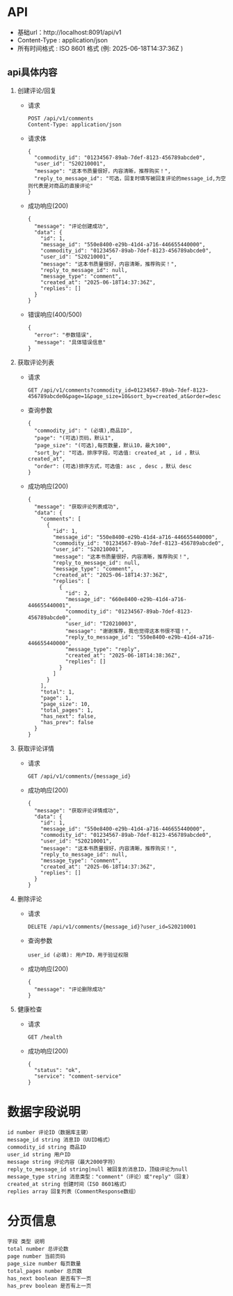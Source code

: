 # API
- 基础url：http://localhost:8091/api/v1
- Content-Type : application/json
- 所有时间格式 : ISO 8601 格式 (例: 2025-06-18T14:37:36Z )

## api具体内容

1. 创建评论/回复

   - 请求

       ```http
       POST /api/v1/comments
       Content-Type: application/json
       ```

   - 请求体

       ```http
       {
         "commodity_id": "01234567-89ab-7def-8123-456789abcde0",
         "user_id": "S20210001",
         "message": "这本书质量很好，内容清晰，推荐购买！",
         "reply_to_message_id": "可选，回复时填写被回复评论的message_id,为空则代表是对商品的直接评论"
       }
       ```

   - 成功响应(200)

       ```http
       {
         "message": "评论创建成功",
         "data": {
           "id": 1,
           "message_id": "550e8400-e29b-41d4-a716-446655440000",
           "commodity_id": "01234567-89ab-7def-8123-456789abcde0",
           "user_id": "S20210001",
           "message": "这本书质量很好，内容清晰，推荐购买！",
           "reply_to_message_id": null,
           "message_type": "comment",
           "created_at": "2025-06-18T14:37:36Z",
           "replies": []
         }
       }
       ```
    - 错误响应(400/500)

       ```http
       {
         "error": "参数错误",
         "message": "具体错误信息"
       }
       ```

2. 获取评论列表

    - 请求

        ```http
        GET /api/v1/comments?commodity_id=01234567-89ab-7def-8123-456789abcde0&page=1&page_size=10&sort_by=created_at&order=desc
        ```

    - 查询参数

        ```http
        {
          "commodity_id": " (必填),商品ID",
          "page": "(可选)页码，默认1",
          "page_size": "(可选),每页数量，默认10，最大100",
          "sort_by": "可选，排序字段，可选值: created_at , id ，默认 created_at",
          "order": (可选)排序方式，可选值: asc , desc ，默认 desc
        }
        ```

    - 成功响应(200)

        ```http
        {
          "message": "获取评论列表成功",
          "data": {
            "comments": [
              {
                "id": 1,
                "message_id": "550e8400-e29b-41d4-a716-446655440000",
                "commodity_id": "01234567-89ab-7def-8123-456789abcde0",
                "user_id": "S20210001",
                "message": "这本书质量很好，内容清晰，推荐购买！",
                "reply_to_message_id": null,
                "message_type": "comment",
                "created_at": "2025-06-18T14:37:36Z",
                "replies": [
                  {
                    "id": 2,
                    "message_id": "660e8400-e29b-41d4-a716-446655440001",
                    "commodity_id": "01234567-89ab-7def-8123-456789abcde0",
                    "user_id": "T20210003",
                    "message": "谢谢推荐，我也觉得这本书很不错！",
                    "reply_to_message_id": "550e8400-e29b-41d4-a716-446655440000",
                    "message_type": "reply",
                    "created_at": "2025-06-18T14:38:36Z",
                    "replies": []
                  }
                ]
              }
            ],
            "total": 1,
            "page": 1,
            "page_size": 10,
            "total_pages": 1,
            "has_next": false,
            "has_prev": false
          }
        }
        ```

3. 获取评论详情

    - 请求

        ```http
        GET /api/v1/comments/{message_id}
        ```

    - 成功响应(200)

        ```http
        {
          "message": "获取评论详情成功",
          "data": {
            "id": 1,
            "message_id": "550e8400-e29b-41d4-a716-446655440000",
            "commodity_id": "01234567-89ab-7def-8123-456789abcde0",
            "user_id": "S20210001",
            "message": "这本书质量很好，内容清晰，推荐购买！",
            "reply_to_message_id": null,
            "message_type": "comment",
            "created_at": "2025-06-18T14:37:36Z",
            "replies": []
          }
        }
        ```

4. 删除评论

    - 请求

        ```http
        DELETE /api/v1/comments/{message_id}?user_id=S20210001
        ```

    - 查询参数

        ```http
        user_id (必填): 用户ID，用于验证权限
        ```

    - 成功响应(200)

        ```http
        {
          "message": "评论删除成功"
        }
        ```

5. 健康检查

    - 请求

        ```http
        GET /health
        ```

    - 成功响应(200)

        ```http
        {
          "status": "ok",
          "service": "comment-service"
        }
        ```
# 数据字段说明

```http
id number 评论ID（数据库主键）
message_id string 消息ID（UUID格式） 
commodity_id string 商品ID 
user_id string 用户ID 
message string 评论内容（最大2000字符） 
reply_to_message_id string|null 被回复的消息ID，顶级评论为null 
message_type string 消息类型："comment"（评论）或"reply"（回复） 
created_at string 创建时间（ISO 8601格式） 
replies array 回复列表（CommentResponse数组）
```

# 分页信息

```
字段 类型 说明 
total number 总评论数 
page number 当前页码 
page_size number 每页数量 
total_pages number 总页数 
has_next boolean 是否有下一页 
has_prev boolean 是否有上一页
```

